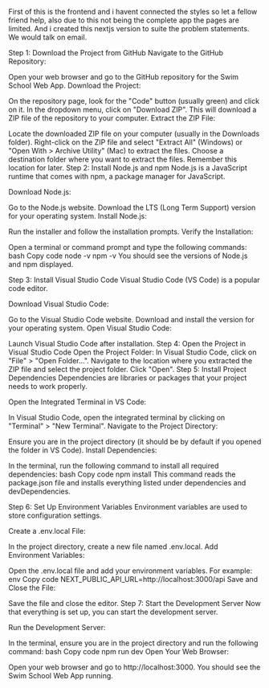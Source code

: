 First of this is the frontend and i havent connected the styles so let a fellow friend help, also due to this not being the complete app the pages are limited. 
And i created this nextjs version to suite the problem statements. We would talk on email.


Step 1: Download the Project from GitHub
Navigate to the GitHub Repository:

Open your web browser and go to the GitHub repository for the Swim School Web App. 
Download the Project:

On the repository page, look for the "Code" button (usually green) and click on it.
In the dropdown menu, click on "Download ZIP". This will download a ZIP file of the repository to your computer.
Extract the ZIP File:

Locate the downloaded ZIP file on your computer (usually in the Downloads folder).
Right-click on the ZIP file and select "Extract All" (Windows) or "Open With > Archive Utility" (Mac) to extract the files.
Choose a destination folder where you want to extract the files. Remember this location for later.
Step 2: Install Node.js and npm
Node.js is a JavaScript runtime that comes with npm, a package manager for JavaScript.

Download Node.js:

Go to the Node.js website.
Download the LTS (Long Term Support) version for your operating system.
Install Node.js:

Run the installer and follow the installation prompts.
Verify the Installation:

Open a terminal or command prompt and type the following commands:
bash
Copy code
node -v
npm -v
You should see the versions of Node.js and npm displayed.

Step 3: Install Visual Studio Code
Visual Studio Code (VS Code) is a popular code editor.

Download Visual Studio Code:

Go to the Visual Studio Code website.
Download and install the version for your operating system.
Open Visual Studio Code:

Launch Visual Studio Code after installation.
Step 4: Open the Project in Visual Studio Code
Open the Project Folder:
In Visual Studio Code, click on "File" > "Open Folder...".
Navigate to the location where you extracted the ZIP file and select the project folder. Click "Open".
Step 5: Install Project Dependencies
Dependencies are libraries or packages that your project needs to work properly.

Open the Integrated Terminal in VS Code:

In Visual Studio Code, open the integrated terminal by clicking on "Terminal" > "New Terminal".
Navigate to the Project Directory:

Ensure you are in the project directory (it should be by default if you opened the folder in VS Code).
Install Dependencies:

In the terminal, run the following command to install all required dependencies:
bash
Copy code
npm install
This command reads the package.json file and installs everything listed under dependencies and devDependencies.

Step 6: Set Up Environment Variables
Environment variables are used to store configuration settings.

Create a .env.local File:

In the project directory, create a new file named .env.local.
Add Environment Variables:

Open the .env.local file and add your environment variables. For example:
env
Copy code
NEXT_PUBLIC_API_URL=http://localhost:3000/api
Save and Close the File:

Save the file and close the editor.
Step 7: Start the Development Server
Now that everything is set up, you can start the development server.

Run the Development Server:

In the terminal, ensure you are in the project directory and run the following command:
bash
Copy code
npm run dev
Open Your Web Browser:

Open your web browser and go to http://localhost:3000. You should see the Swim School Web App running.
